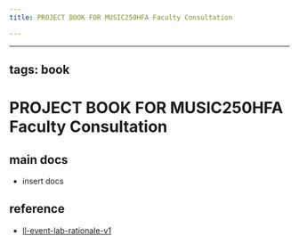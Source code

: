 ```yaml
---
title: PROJECT BOOK FOR MUSIC250HFA Faculty Consultation

---
```



---
tags: book
---

PROJECT BOOK FOR MUSIC250HFA Faculty Consultation
===

main docs
---

- insert docs

reference
---

- [ll-event-lab-rationale-v1](/AunryFEcRm6SG8qAbHAyIw)

